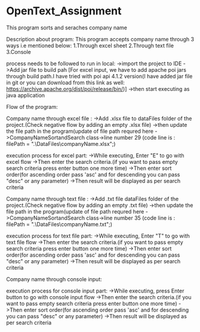 # OpenText_Assignment
This program sorts and seraches company name

Description about program:
This program accepts company name through 3 ways i.e mentioned below:
1.Through excel sheet
2.Through text file
3.Console

process needs to be followed to run in local:
->import the project to IDE
->Add jar file to build pah [For excel input, we have to add apache poi jars through build path.I have tried with poi api 4.1.2 version(I have added jar file in git or you can download from this link as well: https://archive.apache.org/dist/poi/release/bin/)]
->then start executing as java application

Flow of the program:

Company name through excel file :
->Add .xlsx file  to dataFiles folder of the project.(Check negative flow by adding an empty .xlsx file)
->then update the file path in the program(update of file path requred here ->CompanyNameSortandSearch class->line number 29 (code line is : filePath = ".\\DataFiles\\companyName.xlsx";)

execution process for excel part:
->While executing, Enter "E" to go with excel flow
->Then enter the search criteria.(if you want to pass empty search criteria press enter button one more time)
->Then enter sort order(for ascending order pass 'asc' and for descending you can pass "desc" or any parameter)
->Then result will be displayed as per search criteria

Company name through text file :
->Add .txt file  dataFiles folder of the project.(Check negative flow by adding an empty .txt file)
->then update the file path in the program(update of file path requred here ->CompanyNameSortandSearch class->line number 35 (code line is : filePath = ".\\DataFiles\\companyName.txt";)

execution process for text file part:
->While executing, Enter "T" to go with text file flow
->Then enter the search criteria.(if you want to pass empty search criteria press enter button one more time)
->Then enter sort order(for ascending order pass 'asc' and for descending you can pass "desc" or any parameter)
->Then result will be displayed as per search criteria

Company name through console input:

execution process for console input part:
->While executing, press Enter button to go with console input flow
->Then enter the search criteria.(if you want to pass empty search criteria press enter button one more time)
->Then enter sort order(for ascending order pass 'asc' and for descending you can pass "desc" or any parameter)
->Then result will be displayed as per search criteria

